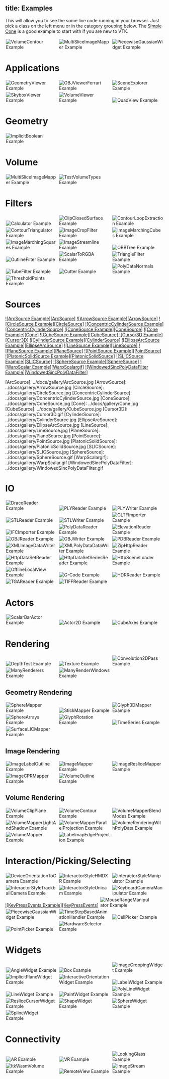 title: Examples
---

<style>
  .categories {
    columns: 2 200px;
    column-gap: 1rem;
  }

  .category {
    break-inside: avoid;
    display: inline-block;
    width: 100%;
  }

  .categories br {
    display: none;
  }

  .category ul {
    margin-top: 0;
  }

  .gallery img {
    width: 32%;
    display: inline-block;
    padding: 2px;
  }

  .gallery br {
    display: none;
  }
</style>

This will allow you to see the some live code running in your browser. Just pick a class on the left menu or in the category grouping below. The [Simple Cone](SimpleCone.html) is a good example to start with if you are new to VTK.

<div class="gallery">

[![VolumeContour Example][VolumeContour]](./VolumeContour.html)
[![MultiSliceImageMapper Example][MultiSliceImageMapper]](./MultiSliceImageMapper.html)
[![PiecewiseGaussianWidget Example][PiecewiseGaussianWidget]](./PiecewiseGaussianWidget.html)

</div>

[MultiSliceImageMapper]: ../docs/gallery/MultiSliceImageMapper.jpg
[PiecewiseGaussianWidget]: ../docs/gallery/PiecewiseGaussianWidget.jpg
[VolumeContour]: ../docs/gallery/VolumeContour.jpg

# Applications

<div class="gallery">

[![GeometryViewer Example][GeometryViewerBrainBloodVessels]](./GeometryViewer.html "Load and visualize meshes")
[![OBJViewerFerrari Example][OBJViewerFerrari]](./OBJViewer.html "Load OBJ files with textures")
[![SceneExplorer Example][SceneExplorerVesselWithStreamlines]](./SceneExplorer.html "Load exported ParaView scenes")
[![SkyboxViewer Example][SkyboxViewer]](./SkyboxViewer.html "Skybox with VR support")
[![VolumeViewer Example][VolumeViewer]](./VolumeViewer.html "Load and visualize volumes")
[![QuadView Example][QuadView]](./QuadView.html "QuadView")

</div>

[GeometryViewerBrainBloodVessels]: ../docs/gallery/GeometryViewerBrainBloodVessels2.jpg
[OBJViewerFerrari]: ../docs/gallery/OBJViewerFerrari.jpg
[SceneExplorerVesselWithStreamlines]: ../docs/gallery/SceneExplorerVesselWithStreamlines.jpg
[SkyboxViewer]: ../docs/gallery/SkyboxViewer.jpg
[VolumeViewer]: ../docs/gallery/VolumeViewer.jpg
[QuadView]: ../docs/gallery/QuadView.jpg

# Geometry

<div class="gallery">

[![ImplicitBoolean Example][ImplicitBoolean]](./ImplicitBoolean.html "ImplicitBoolean")

</div>

[ImplicitBoolean]: ../docs/gallery/ImplicitBoolean.jpg

# Volume

<div class="gallery">

[![MultiSliceImageMapper Example][MultiSliceImageMappergif]](./MultiSliceImageMapper.html "MultiSliceImageMapper")
[![TestVolumeTypes Example][TestVolumeTypes]](./TestVolumeTypes.html "TestVolumeTypes")

</div>

[MultiSliceImageMappergif]: ../docs/gallery/MultiSliceImageMapper.gif
[TestVolumeTypes]: ../docs/gallery/TestVolumeTypes.jpg

# Filters

<div class="gallery">

[![Calculator Example][Calculator2]](./Calculator.html "Calculator")
[![ClipClosedSurface Example][ClipClosedSurface]](./ClipClosedSurface.html "ClipClosedSurface")
[![ContourLoopExtraction Example][ContourLoopExtraction]](./ContourLoopExtraction.html "ContourLoopExtraction")
[![ContourTriangulator Example][ContourTriangulator]](./ContourTriangulator.html "ContourTriangulator")
[![ImageCropFilter Example][ImageCropFilter]](./ImageCropFilter.html "ImageCropFilter")
[![ImageMarchingCubes Example][ImageMarchingCubes]](./ImageMarchingCubes.html "ImageMarchingCubes")
[![ImageMarchingSquares Example][ImageMarchingSquares]](./ImageMarchingSquares.html "ImageMarchingSquares")
[![ImageStreamline Example][ImageStreamline]](./ImageStreamline.html "ImageStreamline")
[![OBBTree Example][OBBTree]](./OBBTree.html "OBBTree")
[![OutlineFilter Example][OutlineFilter]](./OutlineFilter.html "OutlineFilter")
[![ScalarToRGBA Example][ScalarToRGBA]](./ScalarToRGBA.html "ScalarToRGBA")
[![TriangleFilter Example][TriangleFilter]](./TriangleFilter.html "TriangleFilter")
[![TubeFilter Example][TubeFilter]](./TubeFilter.html "TubeFilter")
[![Cutter Example][Cutter]](./Cutter.html "Cutter")
[![PolyDataNormals Example][PolyDataNormals]](./PolyDataNormals.html "PolyDataNormals")
[![ThresholdPoints Example][ThresholdPoints]](./ThresholdPoints.html "Cut/Treshold points with point data criteria")


</div>

[Calculator2]: ../docs/gallery/Calculator2.jpg
[ClipClosedSurface]: ../docs/gallery/ClipClosedSurface.jpg
[ContourLoopExtraction]: ../docs/gallery/ContourLoopExtraction.jpg
[ContourTriangulator]: ../docs/gallery/ContourTriangulator.jpg
[ImageCropFilter]: ../docs/gallery/ImageCropFilter.jpg
[ImageMarchingCubes]: ../docs/gallery/ImageMarchingCubes.jpg
[ImageMarchingSquares]: ../docs/gallery/ImageMarchingSquares.jpg
[ImageStreamline]: ../docs/gallery/ImageStreamline.jpg
[OBBTree]: ../docs/gallery/OBBTree.jpg
[OutlineFilter]: ../docs/gallery/OutlineFilter.jpg
[ScalarToRGBA]: ../docs/gallery/ScalarToRGBA.jpg
[TriangleFilter]: ../docs/gallery/TriangleFilter.jpg
[TubeFilter]: ../docs/gallery/TubeFilter.jpg
[Cutter]: ../docs/gallery/Cutter.jpg
[PolyDataNormals]: ../docs/gallery/PolyDataNormals.jpg
[ThresholdPoints]: ../docs/gallery/ThresholdPoints.jpg

# Sources

<div class="gallery">

[![ArcSource Example][ArcSource]](./ArcSource.html "ArcSource")
[![ArrowSource Example][ArrowSource]](./ArrowSource.html "ArrowSource")
[![CircleSource Example][CircleSource]](./CircleSource.html "CircleSource")
[![ConcentricCylinderSource Example][ConcentricCylinderSource]](./ConcentricCylinderSource.html "ConcentricCylinderSource")
[![ConeSource Example][ConeSource]](./ConeSource.html "ConeSource")
[![Cone Example][Cone]](./Cone.html "Cone source")
[![CubeSource Example][CubeSource]](./CubeSource.html "CubeSource")
[![Cursor3D Example][Cursor3D]](./Cursor3D.html "Cursor3D")
[![CylinderSource Example][CylinderSource]](./CylinderSource.html "CylinderSource")
[![EllipseArcSource Example][EllipseArcSource]](./EllipseArcSource.html "EllipseArcSource")
[![LineSource Example][LineSource]](./LineSource.html "LineSource")
[![PlaneSource Example][PlaneSource]](./PlaneSource.html "PlaneSource")
[![PointSource Example][PointSource]](./PointSource.html "PointSource")
[![PlatonicSolidSource Example][PlatonicSolidSource]](./PlatonicSolidSource.html "PlatonicSolidSource")
[![SLICSource Example][SLICSource]](./SLICSource.html "SLICSource")
[![SphereSource Example][SphereSource]](./SphereSource.html "SphereSource")
[![WarpScalar Example][WarpScalargif]](./WarpScalar.html "WarpScalar")
[![WindowedSincPolyDataFilter Example][WindowedSincPolyDataFilter]](./WindowedSincPolyDataFilter.html "WindowedSincPolyDataFilter")

<div>
[ArcSource]: ../docs/gallery/ArcSource.jpg
[ArrowSource]: ../docs/gallery/ArrowSource.jpg
[CircleSource]: ../docs/gallery/CircleSource.jpg
[ConcentricCylinderSource]: ../docs/gallery/ConcentricCylinderSource.jpg
[ConeSource]: ../docs/gallery/ConeSource.jpg
[Cone]: ../docs/gallery/Cone.jpg
[CubeSource]: ../docs/gallery/CubeSource.jpg
[Cursor3D]: ../docs/gallery/Cursor3D.gif
[CylinderSource]: ../docs/gallery/CylinderSource.jpg
[EllipseArcSource]: ../docs/gallery/EllipseArcSource.jpg
[LineSource]: ../docs/gallery/LineSource.jpg
[PlaneSource]: ../docs/gallery/PlaneSource.jpg
[PointSource]: ../docs/gallery/PointSource.jpg
[PlatonicSolidSource]: ../docs/gallery/PlatonicSolidSource.jpg
[SLICSource]: ../docs/gallery/SLICSource.jpg
[SphereSource]: ../docs/gallery/SphereSource.gif
[WarpScalargif]: ../docs/gallery/WarpScalar.gif
[WindowedSincPolyDataFilter]: ../docs/gallery/WindowedSincPolyDataFilter.gif

# IO

<div class="gallery">

[![DracoReader Example][DracoReaderWithIcon]](./DracoReader.html "Draco reader(drc)")
[![PLYReader Example][PLYReaderWithIcon]](./PLYReader.html "PLY reader(ply)")
[![PLYWriter Example][PLYWriterWithIcon]](./PLYWriter.html "PLY writer(ply)")
[![STLReader Example][STLReaderWithIcon]](./STLReader.html "STL reader(stl)")
[![STLWriter Example][STLWriterWithIcon]](./STLWriter.html "STL writer(stl)")
[![GLTFImporter Example][GLTFImporterWithIcon]](./GLTFImporter.html "GLTF importer(gltf, glb)")
[![IFCImporter Example][IFCImporterWithIcon]](./IFCImporter.html "IFC importer(ifc)")
[![PolyDataReader Example][PolyDataReaderWithIcon]](./PolyDataReader.html "VTK legacy reader(VTK)")
[![ElevationReader Example][ElevationReaderWithIcon]](./ElevationReader.html "Elevation reader(CSV, JPG)")
[![OBJReader Example][OBJReaderWithIcon]](./OBJReader.html "OBJ reader(OBJ, MTL, JPG)")
[![OBJWriter Example][OBJWriterWithIcon]](./OBJWriter.html "OBJ writer(OBJ, ZIP)")
[![PDBReader Example][PDBReaderWithIcon]](./PDBReader.html "PDB reader(OBJ, MTL, JPG)")
[![XMLImageDataWriter Example][XMLImageDataWriterWithIcon]](./XMLImageDataWriter.html "ImageData XML writer(VTI)")
[![XMLPolyDataDataWriter Example][XMLPolyDataWriterWithIcon]](./XMLPolyDataWriter.html "PolyData XML writer(VTP)")
[![ZipHttpReader Example][ZipHttpReaderWithIcon]](./ZipHttpReader.html "ZIP http reader(ZIP)")
[![HttpDataSetReader Example][HttpDataSetReaderWithIcon]](./HttpDataSetReader.html "Import a VTK dataset")
[![HttpDataSetSeriesReader Example][HttpDataSetSeriesReaderWithIcon]](./HttpDataSetSeriesReader.html "Import a VTK dataset with time support.")
[![HttpSceneLoader Example][HttpSceneLoaderWithIcon]](./HttpSceneLoader.html "Import a VTK scene (data + representation)")
[![OfflineLocalView Example][OfflineLocalViewWithIcon]](./OfflineLocalView.html "Load a serialized scene (VTKSZ)")
[![G-Code Example][GCodeReaderWithIcon]](./GCodeReader.html "G-Code reader(gcode)")
[![HDRReader Example][HDRReaderWithIcon]](./HDRReader.html "Load an HDR image")
[![TGAReader Example][TGAReaderWithIcon]](./TGAReader.html "Load a TGA image")
[![TIFFReader Example][TIFFReaderWithIcon]](./TGAReader.html "Load a TIFF image")

</div>

[DracoReaderWithIcon]: ../docs/gallery/DracoReaderWithIcon.jpg
[PLYReaderWithIcon]: ../docs/gallery/PLYReaderWithIcon.jpg
[PLYWriterWithIcon]: ../docs/gallery/PLYWriterWithIcon.jpg
[STLReaderWithIcon]: ../docs/gallery/STLReaderWithIcon.jpg
[STLWriterWithIcon]: ../docs/gallery/STLWriterWithIcon.jpg
[GLTFImporterWithIcon]: ../docs/gallery/GLTFImporterWithIcon.jpg
[IFCImporterWithIcon]: ../docs/gallery/IFCImporterWithIcon.jpg
[PolyDataReaderWithIcon]: ../docs/gallery/VTKReaderWithIcon.jpg
[ElevationReaderWithIcon]: ../docs/gallery/ElevationReaderWithIcon.jpg
[OBJReaderWithIcon]: ../docs/gallery/OBJReaderWithIcon.jpg
[OBJWriterWithIcon]: ../docs/gallery/OBJWriterWithIcon.jpg
[PDBReaderWithIcon]: ../docs/gallery/PDBReaderWithIcon.jpg
[XMLImageDataWriterWithIcon]: ../docs/gallery/XMLImageDataWriterWithIcon.jpg
[XMLPolyDataWriterWithIcon]: ../docs/gallery/XMLPolyDataWriterWithIcon.jpg
[ZipHttpReaderWithIcon]: ../docs/gallery/ZipHttpReaderWithIcon.jpg
[HttpDataSetReaderWithIcon]: ../docs/gallery/HttpDataSetReaderWithIcon.jpg
[HttpDataSetSeriesReaderWithIcon]: ../docs/gallery/HttpDataSetSeriesReaderWithIcon.gif
[HttpSceneLoaderWithIcon]: ../docs/gallery/HttpSceneLoaderWithIcon.jpg
[OfflineLocalViewWithIcon]: ../docs/gallery/OfflineLocalViewWithIcon.jpg
[GCodeReaderWithIcon]: ../docs/gallery/GCodeReaderWithIcon.jpg
[HDRReaderWithIcon]: ../docs/gallery/HDRReaderWithIcon.jpg
[TGAReaderWithIcon]: ../docs/gallery/TGAReaderWithIcon.jpg
[TIFFReaderWithIcon]: ../docs/gallery/TIFFReaderWithIcon.jpg

# Actors

<div class="gallery">

[![ScalarBarActor Example][ScalarBarActor]](./ScalarBarActor.html "Scalar bar/color legend/LUT actor")
[![Actor2D Example][Actor2D]](./Actor2D.html "Actor2D")
[![CubeAxes Example][CubeAxes]](./CubeAxes.html "Cube axes around an actor")

</div>

[ScalarBarActor]: ../docs/gallery/ScalarBarActor.jpg
[Actor2D]: ../docs/gallery/Actor2D.jpg
[CubeAxes]: ../docs/gallery/CubeAxes.jpg

# Rendering

<div class="gallery">

[![DepthTest Example][DepthTest]](./DepthTest.html "Capture and render the depth buffer of the scene")
[![Texture Example][Texture]](./Texture.html "Apply a texture on a sphere")
[![Convolution2DPass Example][Convolution2DPass]](./Convolution2DPass.html "Convolution2DPass")
[![ManyRenderers Example][ManyRenderers]](./ManyRenderers.html "ManyRenderers")
[![ManyRenderWindows Example][ManyRenderWindows]](./ManyRenderWindows.html "ManyRenderWindows")

</div>

[Convolution2DPass]: ../docs/gallery/Convolution2DPass.gif
[DepthTest]: ../docs/gallery/DepthTest.jpg
[Texture]: ../docs/gallery/Texture.jpg
[ManyRenderers]: ../docs/gallery/ManyRenderers.gif
[ManyRenderWindows]: ../docs/gallery/ManyRenderWindows.jpg

## Geometry Rendering

<div class="gallery">

[![SphereMapper Example][SphereMapper]](./SphereMapper.html "GPU sphere mapper")
[![StickMapper Example][StickMapper]](./StickMapper.html "GPU stick/cylinder/column mapper")
[![Glyph3DMapper Example][Glyph3DMapper]](./Glyph3DMapper.html "Glyph mapper to render the same object multiple times")
[![SphereArrays Example][SphereArray]](./SphereArray.html "SphereArray")
[![GlyphRotation Example][GlyphRotation]](./GlyphRotation.html "Apply rotations on the glyph mapper")
[![TimeSeries Example][TimeSeries]](./TimeSeries.html "Time based dataset")
[![SurfaceLICMapper Example][SurfaceLICMapper]](./SurfaceLICMapper.html "Surface Line Integral Convolution (LIC) mapper")

</div>

[SurfaceLICMapper]: ../docs/gallery/SurfaceLICMapper.jpg
[Glyph3DMapper]: ../docs/gallery/Glyph3DMapper.jpg
[SphereMapper]: ../docs/gallery/SphereMapper.jpg
[StickMapper]: ../docs/gallery/StickMapper.jpg
[SphereArray]: ../docs/gallery/SphereArray.jpg
[GlyphRotation]: ../docs/gallery/GlyphRotation.jpg
[TimeSeries]: ../docs/gallery/TimeSeries.gif

## Image Rendering

<div class="gallery">

[![ImageLabelOutline Example][ImageLabelOutline]](./ImageLabelOutline.html "ImageLabelOutline")
[![ImageMapper Example][ImageMapper]](./ImageMapper.html "2D orthogonal axis image mapper")
[![ImageResliceMapper Example][ImageResliceMapper]](./ImageResliceMapper.html "GPU 2D reslice/oblique/MPR mapper")
[![ImageCPRMapper Example][ImageCPRMapper]](./ImageCPRMapper.html "Curved Planar Reformat GPU mapper, stretched and straightened")
[![VolumeOutline Example][VolumeOutline]](./VolumeOutline.html "VolumeOutline")

</div>

[ImageLabelOutline]: ../docs/gallery/ImageLabelOutline.jpg
[ImageCPRMapper]: ../docs/gallery/ImageCPRMapper.jpg
[ImageResliceMapper]: ../docs/gallery/ImageResliceMapper.gif
[ImageMapper]: ../docs/gallery/ImageMapper.jpg
[VolumeOutline]: ../docs/gallery/VolumeOutline.jpg

## Volume Rendering

<div class="gallery">

[![VolumeClipPlane Example][VolumeClipPlane]](./VolumeClipPlane.html "VolumeClipPlane")
[![VolumeContour Example][VolumeContourgif]](./VolumeContour.html "VolumeContour")
[![VolumeMapperBlendModes Example][VolumeMapperBlendModes]](./VolumeMapperBlendModes.html "VolumeMapperBlendModes")
[![VolumeMapperLightAndShadow Example][VolumeMapperLightAndShadow]](./VolumeMapperLightAndShadow.html "VolumeMapperLightAndShadow")
[![VolumeMapperParallelProjection Example][VolumeMapperParallelProjection]](./VolumeMapperParallelProjection.html "VolumeMapperParallelProjection")
[![VolumeRenderingWithPolyData Example][VolumeRenderingWithPolyData]](./VolumeRenderingWithPolyData.html "VolumeRenderingWithPolyData")
[![VolumeMapper Example][VolumeMapper]](./VolumeMapper.html "3D volume ray cast mapper witch volumetric scattering")
[![LabelmapEdgeProjection Example][LabelmapEdgeProjection]](./LabelmapEdgeProjection.html "Labelmap edge projection in the volume")

</div>

[VolumeClipPlane]: ../docs/gallery/VolumeClipPlane.jpg
[VolumeContourgif]: ../docs/gallery/VolumeContour.gif
[VolumeMapperBlendModes]: ../docs/gallery/VolumeMapperBlendModes.gif
[VolumeMapperLightAndShadow]: ../docs/gallery/VolumeMapperLightAndShadow.jpg
[VolumeMapperParallelProjection]: ../docs/gallery/VolumeMapperParallelProjection.jpg
[VolumeRenderingWithPolyData]: ../docs/gallery/VolumeRenderingWithPolyData.jpg
[VolumeMapper]: ../docs/gallery/VolumeMapper.jpg
[LabelmapEdgeProjection]: ../docs/gallery/LabelmapEdgeProjection.gif


# Interaction/Picking/Selecting

<div class="gallery">

[![DeviceOrientationToCamera Example][DeviceOrientationToCamera]](./DeviceOrientationToCamera.html "DeviceOrientationToCamera")
[![InteractorStyleHMDXR Example][InteractorStyleHMDXR]](./InteractorStyleHMDXR.html "InteractorStyleHMDXR")
[![InteractorStyleManipulator Example][InteractorStyleManipulator]](./InteractorStyleManipulator.html "InteractorStyleManipulator")
[![InteractorStyleTrackballCamera Example][InteractorStyleTrackballCamera]](./InteractorStyleTrackballCamera.html "InteractorStyleTrackballCamera")
[![InteractorStyleUnicam Example][InteractorStyleUnicam]](./InteractorStyleUnicam.html "InteractorStyleUnicam")
[![KeyboardCameraManipulator Example][KeyboardCameraManipulator]](./KeyboardCameraManipulator.html "KeyboardCameraManipulator")
[![KeyPressEvents Example][KeyPressEvents]](./KeyPressEvents.html "KeyPressEvents")
[![MouseRangeManipulator Example][MouseRangeManipulator]](./MouseRangeManipulator.html "MouseRangeManipulator")
[![PiecewiseGaussianWidget Example][PiecewiseGaussianWidget]](./PiecewiseGaussianWidget.html "PiecewiseGaussianWidget")
[![TimeStepBasedAnimationHandler Example][TimeStepBasedAnimationHandler]](./TimeStepBasedAnimationHandler.html "TimeStepBasedAnimationHandler")
[![CellPicker Example][CellPicker]](./CellPicker.html "CPU cell picker/selector")
[![PointPicker Example][PointPicker]](./PointPicker.html "CPU point picker/selector")
[![HardwareSelector Example][HardwareSelector]](./HardwareSelector.html "GPU point/cell picker/selector with properties")

</div>

[DeviceOrientationToCamera]: ../docs/gallery/DeviceOrientationToCamera.jpg
[InteractorStyleHMDXR]: ../docs/gallery/InteractorStyleHMDXR.jpg
[InteractorStyleManipulator]: ../docs/gallery/InteractorStyleManipulator.jpg
[InteractorStyleTrackballCamera]: ../docs/gallery/InteractorStyleTrackballCamera.jpg
[InteractorStyleUnicam]: ../docs/gallery/InteractorStyleUnicam.jpg
[KeyboardCameraManipulator]: ../docs/gallery/KeyboardCameraManipulator.jpg
[MouseRangeManipulator]: ../docs/gallery/MouseRangeManipulator.jpg
[PiecewiseGaussianWidget]: ../docs/gallery/PiecewiseGaussianWidget.jpg
[TimeStepBasedAnimationHandler]: ../docs/gallery/TimeStepBasedAnimationHandler.gif
[CellPicker]: ../docs/gallery/CellPicker.jpg
[PointPicker]: ../docs/gallery/PointPicker.jpg
[HardwareSelector]: ../docs/gallery/HardwareSelector.jpg

# Widgets

<div class="gallery">

[![AngleWidget Example][AngleWidget]](./AngleWidget.html "Angle (radian, degree) widget example")
[![Box Example][Box]](./Box.html "Box")
[![ImageCroppingWidget Example][ImageCroppingWidget]](./ImageCroppingWidget.html "Crop/Clip volume rendering with a bounding box/cube/orthogonal planes")
[![ImplicitPlaneWidget Example][ImplicitPlaneWidget]](./ImplicitPlaneWidget.html "Translate and orient an implicit plane with normal and origin")
[![InteractiveOrientationWidget Example][InteractiveOrientationWidget]](./InteractiveOrientationWidget.html "Corner coordinate system orientation widget")
[![LabelWidget Example][LabelWidget]](./LabelWidget.html "Place, edit text size and color of label widget")
[![LineWidget Example][LineWidget]](./LineWidget.html "Place and edit line/distance widget with handles")
[![PaintWidget Example][PaintWidget]](./PaintWidget.html "Draw strokes, create rectangle, square, ellipse and disk 2D widgets")
[![PolyLineWidget Example][PolyLineWidget]](./PolyLineWidget.html "Place multiple connected handles with text")
[![ResliceCursorWidget Example][ResliceCursorWidget]](./ResliceCursorWidget.html "Axial Coronal and Sagittal MPR/Oblique/Reformatted/Resliced/Slab/MIP views")
[![ShapeWidget Example][ShapeWidget]](./ShapeWidget.html "2D shape widgets with text information")
[![SphereWidget Example][SphereWidget]](./SphereWidget.html "2D sphere widget controlled with radius")
[![SplineWidget Example][SplineWidget]](./PaintWidget.html "Widget to draw open or closed (triangularized) sharp/smooth polygon widget")

</div>

[AngleWidget]: ../docs/gallery/AngleWidget.png
[ImageCroppingWidget]: ../docs/gallery/ImageCroppingWidget.jpg
[ImplicitPlaneWidget]: ../docs/gallery/ImplicitPlaneWidget.png
[InteractiveOrientationWidget]: ../docs/gallery/InteractiveOrientationWidget.png
[LabelWidget]: ../docs/gallery/LabelWidget.png
[LineWidget]: ../docs/gallery/LineWidget.png
[PaintWidget]: ../docs/gallery/PaintWidget.gif
[PolyLineWidget]: ../docs/gallery/PolyLineWidget.png
[ResliceCursorWidget]: ../docs/gallery/ResliceCursorWidget.gif
[ShapeWidget]: ../docs/gallery/ShapeWidget.png
[SphereWidget]: ../docs/gallery/SphereWidget.jpg
[SplineWidget]: ../docs/gallery/SplineWidget.gif
[Box]: ../docs/gallery/Box.jpg

# Connectivity

<div class="gallery">

[![AR Example][ARWithLogo]](./AR.html "AR with WebXR")
[![VR Example][VRWithLogo]](./VR.html "VR with WebXR")
[![LookingGlass Example][LookingGlassWithLogo]](./LookingGlass.html "Render scene into a LookingGlass device")
[![ItkWasmVolume Example][ItkWasmVolumeWithLogo]](./ItkWasmVolume.html "ItkWasmVolume")
[![RemoteView Example][RemoteViewWithLogos]](./RemoteView.html "Connect a VTK or ParaView Python backend server via WebSockets")
[![ImageStream Example][ImageStreamWithLogos]](./ImageStream.html "Stream a ParaView Python backend server via WebSockets under a VTK.js rendering")

</div>

[ARWithLogo]: ../docs/gallery/ArConeWithLogo.jpg
[VRWithLogo]: ../docs/gallery/VrConeWithLogo.jpg
[LookingGlassWithLogo]: ../docs/gallery/LookingGlassConeWithLogo.jpg
[ItkWasmVolumeWithLogo]: ../docs/gallery/ItkWasmVolumeWithLogo.jpg
[RemoteViewWithLogos]: ../docs/gallery/RemoteViewWithLogos.jpg
[ImageStreamWithLogos]: ../docs/gallery/ImageStreamWithLogos.jpg
